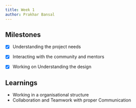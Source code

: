 ```yaml
---
title: Week 1
author: Prakhar Bansal  
---
```


## Milestones

- [X] Understanding the project needs 
- [X] Interacting with the community and mentors
- [X] Working on Understanding the design 


## Learnings

* Working in a organisational structure 
* Collaboration and Teamwork with proper Communication

